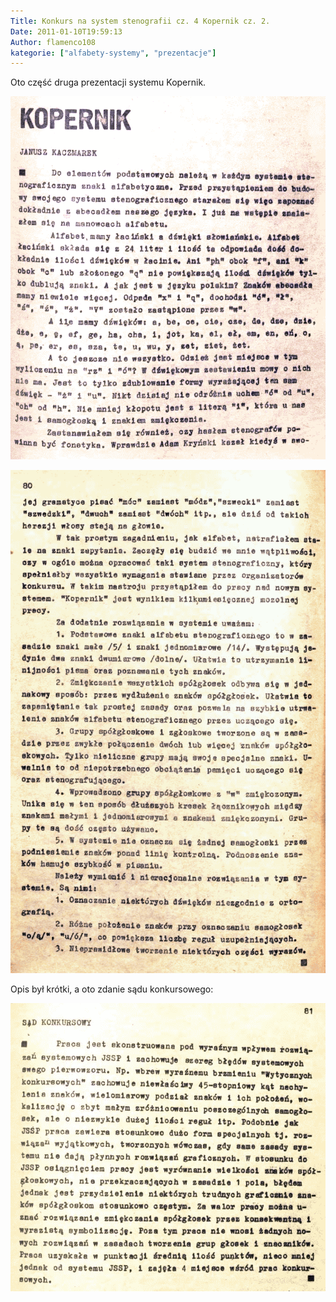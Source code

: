 ```yaml
---
Title: Konkurs na system stenografii cz. 4 Kopernik cz. 2.
Date: 2011-01-10T19:59:13
Author: flamenco108
kategorie: ["alfabety-systemy", "prezentacje"]
---
```


Oto część druga prezentacji systemu Kopernik.



![](kopernik05.png)




![](kopernik06.png)




Opis był krótki, a oto zdanie sądu konkursowego:




![](kopernik07.png)
